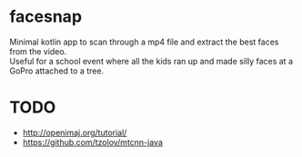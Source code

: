 # facesnap

Minimal kotlin app to scan through a mp4 file and extract the best faces from the video.  
Useful for a school event where all the kids ran up and made silly faces at a GoPro attached to a tree.


# TODO

* http://openimaj.org/tutorial/
* https://github.com/tzolov/mtcnn-java

